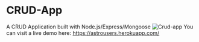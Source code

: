 # CRUD-App
A CRUD Application built with Node.js/Express/Mongoose
![Crud-app](https://cdn.discordapp.com/attachments/755504752011378822/783323478254288936/unknown.png)
You can visit a live demo here:
https://astrousers.herokuapp.com/
